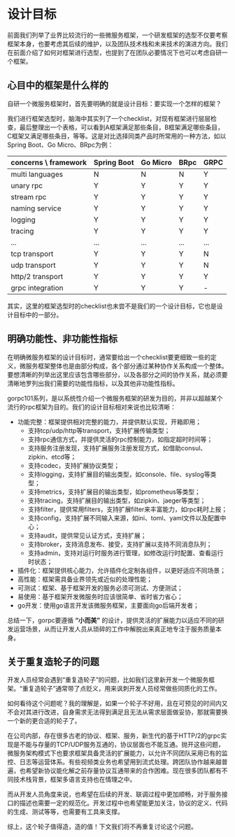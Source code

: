 # 设计目标

前面我们列举了业界比较流行的一些微服务框架，一个研发框架的选型不仅要考察框架本身，也要考虑其后续的维护，以及团队技术栈和未来技术的演进方向。我们在前面介绍了如何对框架进行选型，也提到了在团队必要情况下也可以考虑自研一个框架。

## 心目中的框架是什么样的

自研一个微服务框架时，首先要明确的就是设计目标：要实现一个怎样的框架？

我们进行框架选型时，脑海中其实列了一个checklist，对现有框架进行层层检查，最后整理出一个表格，可以看到A框架满足那些条目，B框架满足哪些条目，C框架又满足哪些条目，等等。这是对比选择同类产品时所常用的一种方法，如以Spring Boot、Go Micro、BRpc为例：

| concerns \ framework | Spring Boot | Go Micro | BRpc | GRPC |
| :--- | :--- | :--- | :--- | :--- |
| multi languages | N | N | N | Y |
| unary rpc | Y | Y | Y | Y |
| stream rpc | Y | Y | Y | Y |
| naming service | Y | Y | Y | Y |
| logging | Y | Y | Y | Y |
| tracing | Y | Y | Y | Y |
| ... | ... | ... | ... | ... |
| tcp transport | Y | Y | Y | N |
| udp transport | Y | Y | Y | N |
| http/2 transport | Y | Y | Y | Y |
| grpc integration | Y | Y | Y | - |

其实，这里的框架选型时的checklist也未尝不是我们的一个设计目标，它也是设计目标中的一部分。

## 明确功能性、非功能性指标

在明确微服务框架的设计目标时，通常要给出一个checklist要更细致一些的定义，微服务框架整体也是由部分构成，各个部分通过某种协作关系构成一个整体。要想清晰的列举出这里应该包含哪些部分，以及各部分之间的协作关系，就必须要清晰地罗列出我们需要的功能性指标，以及其他非功能性指标。

gorpc101系列，是以系统性介绍一个微服务框架的研发为目的，并非以超越某个流行的rpc框架为目的。我们的设计目标相对来说也比较清晰：

* 功能完整：框架提供相对完整的能力，并提供默认实现，开箱即用；
  * 支持tcp/udp/http等transport，支持扩展传输类型；
  * 支持rpc通信方式，并提供灵活的rpc控制能力，如指定超时时间等；
  * 支持服务注册发现，支持扩展服务注册发现方式，如借助consul、zipkin、etcd等；
  * 支持codec，支持扩展协议类型；
  * 支持logging，支持扩展目的输出类型，如console、file、syslog等类型；
  * 支持metrics，支持扩展目的输出类型，如prometheus等类型；
  * 支持tracing，支持扩展目的输出类型，如zipkin、jaeger等类型；
  * 支持filter，提供常用filters，支持扩展filter来丰富能力，如rpc耗时上报；
  * 支持config，支持扩展不同输入来源，如ini、toml、yaml文件以及配置中心；
  * 支持audit，提供常见认证方式，支持扩展；
  * 支持broker，支持消息发布、接受，支持扩展以支持不同消息队列；
  * 支持admin，支持对运行时服务进行管理，如修改运行时配置、查看运行时状态；
* 插件化：框架提供核心能力，允许插件化定制各组件，以更好适应不同场景；
* 高性能：框架需具备业界领先或近似的处理性能；
* 可测试：框架、基于框架开发的服务必须可测试、方便测试；
* 易使用：基于框架开发微服务时应该很简单、省时省力省心；
* go开发：使用go语言开发该微服务框架，主要面向go后端开发者；

总结一下，gorpc要遵循 **“小而美”** 的设计，提供灵活的扩展能力以适应不同的研发运营场景，从而让开发人员从琐碎的工作中解脱出来真正地专注于服务质量本身。

## 关于重复造轮子的问题

开发人员经常会遇到“重复造轮子”的问题，比如我们这里新开发一个微服务框架。“重复造轮子”通常带了点贬义，用来讽刺开发人员经常做些同质化的工作。

如何看待这个问题呢？我的理解是，如果一个轮子不好用，且在可预见的时间内又不会对其进行改进，自身需求无法得到满足且无法从需求层面做妥协，那就需要换一个新的更合适的轮子了。

在公司内部，存在很多古老的协议、框架、服务，新生代的基于HTTP/2的grpc实现是不能与存量的TCP/UDP服务互通的，协议层面也不能互通。抛开这些问题，微服务架构模式下也要求框架具备灵活的扩展能力，以允许不同团队采用已有的监控、日志等运营体系。有些视频类业务也希望用到流式处理。跨团队协作越来越普遍，也希望新协议能化解之前存量协议互通带来的合作困难。现在很多团队都有不同技术栈背景，框架多语言支持也在情理之中。

而从开发人员角度来说，也希望在后续的开发、联调过程中更加顺畅，对于服务接口的描述也需要一定的规范化。开发过程中也希望能更加关注，协议的定义、代码的生成、测试等等，也需要有工具来支撑。

综上，这个轮子值得造，造的值！下文我们将不再重复讨论这个问题。



